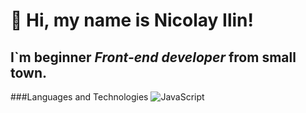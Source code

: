 # 👋 Hi, my name is **Nicolay Ilin**!
## I`m beginner *Front-end developer* from small town.


###Languages and Technologies
![JavaScript](https:/img/shields.io/badge/-JavaScript-090909?style=for-the-badge&logo=JavaScript)

<!--
**NicolayPages/NicolayPages** is a ✨ _special_ ✨ repository because its `README.md` (this file) appears on your GitHub profile.

Here are some ideas to get you started:

- 🔭 I’m currently working on ...
- 🌱 I’m currently learning ...
- 👯 I’m looking to collaborate on ...
- 🤔 I’m looking for help with ...
- 💬 Ask me about ...
- 📫 How to reach me: ...
- 😄 Pronouns: ...
- ⚡ Fun fact: ...
-->
